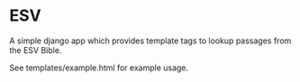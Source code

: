 ESV
===

A simple django app which provides template tags to lookup passages from the ESV Bible.

See templates/example.html for example usage.

